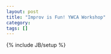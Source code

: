 ```yaml
---
layout: post
title: "Improv is Fun! YWCA Workshop"
category: 
tags: []
---
```

{% include JB/setup %}
